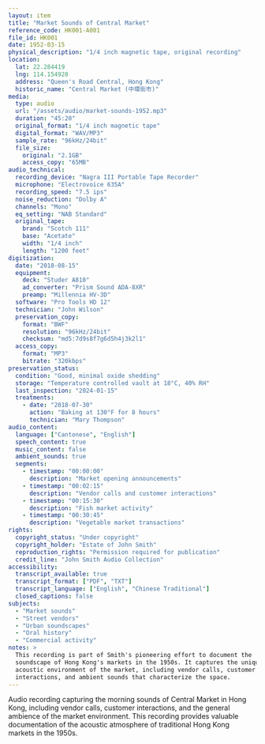 ```yaml
---
layout: item
title: "Market Sounds of Central Market"
reference_code: HK001-A001
file_id: HK001
date: 1952-03-15
physical_description: "1/4 inch magnetic tape, original recording"
location:
  lat: 22.284419
  lng: 114.154928
  address: "Queen's Road Central, Hong Kong"
  historic_name: "Central Market (中環街市)"
media:
  type: audio
  url: "/assets/audio/market-sounds-1952.mp3"
  duration: "45:20"
  original_format: "1/4 inch magnetic tape"
  digital_format: "WAV/MP3"
  sample_rate: "96kHz/24bit"
  file_size: 
    original: "2.1GB"
    access_copy: "65MB"
audio_technical:
  recording_device: "Nagra III Portable Tape Recorder"
  microphone: "Electrovoice 635A"
  recording_speed: "7.5 ips"
  noise_reduction: "Dolby A"
  channels: "Mono"
  eq_setting: "NAB Standard"
  original_tape:
    brand: "Scotch 111"
    base: "Acetate"
    width: "1/4 inch"
    length: "1200 feet"
digitization:
  date: "2018-08-15"
  equipment:
    deck: "Studer A810"
    ad_converter: "Prism Sound ADA-8XR"
    preamp: "Millennia HV-3D"
  software: "Pro Tools HD 12"
  technician: "John Wilson"
  preservation_copy:
    format: "BWF"
    resolution: "96kHz/24bit"
    checksum: "md5:7d9s8f7g6d5h4j3k2l1"
  access_copy:
    format: "MP3"
    bitrate: "320kbps"
preservation_status:
  condition: "Good, minimal oxide shedding"
  storage: "Temperature controlled vault at 18°C, 40% RH"
  last_inspection: "2024-01-15"
  treatments:
    - date: "2018-07-30"
      action: "Baking at 130°F for 8 hours"
      technician: "Mary Thompson"
audio_content:
  language: ["Cantonese", "English"]
  speech_content: true
  music_content: false
  ambient_sounds: true
  segments:
    - timestamp: "00:00:00"
      description: "Market opening announcements"
    - timestamp: "00:02:15"
      description: "Vendor calls and customer interactions"
    - timestamp: "00:15:30"
      description: "Fish market activity"
    - timestamp: "00:30:45"
      description: "Vegetable market transactions"
rights:
  copyright_status: "Under copyright"
  copyright_holder: "Estate of John Smith"
  reproduction_rights: "Permission required for publication"
  credit_line: "John Smith Audio Collection"
accessibility:
  transcript_available: true
  transcript_format: ["PDF", "TXT"]
  transcript_language: ["English", "Chinese Traditional"]
  closed_captions: false
subjects:
  - "Market sounds"
  - "Street vendors"
  - "Urban soundscapes"
  - "Oral history"
  - "Commercial activity"
notes: >
  This recording is part of Smith's pioneering effort to document the
  soundscape of Hong Kong's markets in the 1950s. It captures the unique
  acoustic environment of the market, including vendor calls, customer
  interactions, and ambient sounds that characterize the space.
---
```


Audio recording capturing the morning sounds of Central Market in Hong Kong,
including vendor calls, customer interactions, and the general ambience of
the market environment. This recording provides valuable documentation of
the acoustic atmosphere of traditional Hong Kong markets in the 1950s.
